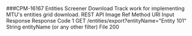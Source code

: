 ###CPM-16167 Entities Screener Download
Track work for implementing MTU's entities grid download.
REST API
Image Ref	Method	URI	Input	Response	Response Code
1	GET	/entities/export?entityName="Entity 101"	String entityName (or any other filter)	File	200